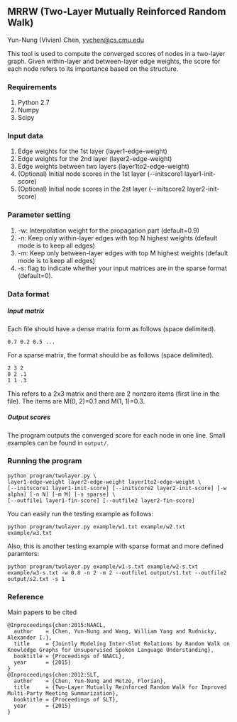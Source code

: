 ## MRRW (Two-Layer Mutually Reinforced Random Walk)

Yun-Nung (Vivian) Chen, yvchen@cs.cmu.edu

This tool is used to compute the converged scores of nodes in a two-layer graph.
Given within-layer and between-layer edge weights, the score for each node refers to its importance based on the structure.

### Requirements
1. Python 2.7
2. Numpy
3. Scipy

### Input data
1. Edge weights for the 1st layer (layer1-edge-weight)
2. Edge weights for the 2nd layer (layer2-edge-weight)
3. Edge weights between two layers (layer1to2-edge-weight)
4. (Optional) Initial node scores in the 1st layer (--initscore1 layer1-init-score)
5. (Optional) Initial node scores in the 2st layer (--initscore2 layer2-init-score)

### Parameter setting
1. -w: Interpolation weight for the propagation part (default=0.9)
2. -n: Keep only within-layer edges with top N highest weights (default mode is to keep all edges)
3. -m: Keep only between-layer edges with top M highest weights (default mode is to keep all edges)
4. -s: flag to indicate whether your input matrices are in the sparse format (default=0).

### Data format
##### Input matrix
Each file should have a dense matrix form as follows (space delimited).

```0.7 0.2 0.5 ...```

For a sparse matrix, the format should be as follows (space delimited).

    2 3 2
    0 2 .1
    1 1 .3

This refers to a 2x3 matrix and there are 2 nonzero items (first line in the file).
The items are M(0, 2)=0.1 and M(1, 1)=0.3.

##### Output scores
The program outputs the converged score for each node in one line.
Small examples can be found in ```output/```.

### Running the program

    python program/twolayer.py \
    layer1-edge-weight layer2-edge-weight layer1to2-edge-weight \
    [--initscore1 layer1-init-score] [--initscore2 layer2-init-score] [-w alpha] [-n N] [-m M] [-s sparse] \
    [--outfile1 layer1-fin-score] [--outfile2 layer2-fin-score] 

You can easily run the testing example as follows:

    python program/twolayer.py example/w1.txt example/w2.txt example/w3.txt
    
Also, this is another testing example with sparse format and more defined paramters:

    python program/twolayer.py example/w1-s.txt example/w2-s.txt example/w3-s.txt -w 0.8 -n 2 -m 2 --outfile1 output/s1.txt --outfile2 output/s2.txt -s 1

### Reference

Main papers to be cited
```
@Inproceedings{chen:2015:NAACL,
  author    = {Chen, Yun-Nung and Wang, William Yang and Rudnicky, Alexander I.},
  title     = {Jointly Modeling Inter-Slot Relations by Random Walk on Knowledge Graphs for Unsupervised Spoken Language Understanding},
  booktitle = {Proceedings of NAACL},
  year      = {2015}
}
@Inproceedings{chen:2012:SLT,
  author    = {Chen, Yun-Nung and Metze, Florian},
  title     = {Two-Layer Mutually Reinforced Random Walk for Improved Multi-Party Meeting Summarization},
  booktitle = {Proceedings of SLT},
  year      = {2015}
}

```
